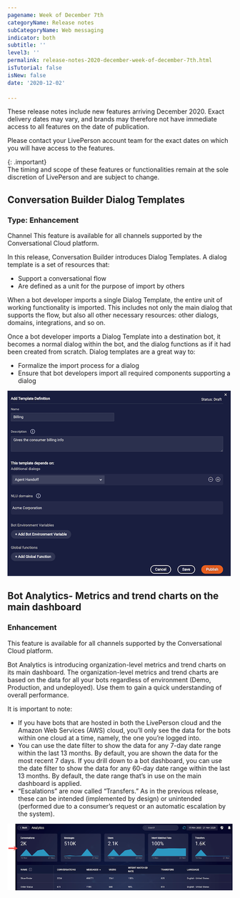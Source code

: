 ```yaml
---
pagename: Week of December 7th
categoryName: Release notes
subCategoryName: Web messaging
indicator: both
subtitle: ''
level3: ''
permalink: release-notes-2020-december-week-of-december-7th.html
isTutorial: false
isNew: false
date: '2020-12-02'

---
```


These release notes include new features arriving December 2020. Exact delivery dates may vary, and brands may therefore not have immediate access to all features on the date of publication.

Please contact your LivePerson account team for the exact dates on which you will have access to the features.

{: .important}  
The timing and scope of these features or functionalities remain at the sole discretion of LivePerson and are subject to change.

## Conversation Builder Dialog Templates
### Type: Enhancement 

Channel
This feature is available for all channels supported by the Conversational Cloud platform.

In this release, Conversation Builder introduces Dialog Templates. A dialog template is a set of resources that:
- Support a conversational flow
- Are defined as a unit for the purpose of import by others

When a bot developer imports a single Dialog Template, the entire unit of working functionality is imported. This includes not only the main dialog that supports the flow, but also all other necessary resources: other dialogs, domains, integrations, and so on. 

Once a bot developer imports a Dialog Template into a destination bot, it becomes a normal dialog within the bot, and the dialog functions as if it had been created from scratch.
Dialog templates are a great way to:
* Formalize the import process for a dialog
* Ensure that bot developers import all required components supporting a dialog

![](img/CB_release_notes_dec7_1.png)

## Bot Analytics- Metrics and trend charts on the main dashboard
### Enhancement 

This feature is available for all channels supported by the Conversational Cloud platform.

Bot Analytics is introducing organization-level metrics and trend charts on its main dashboard.
The organization-level metrics and trend charts are based on the data for all your bots regardless of environment (Demo, Production, and undeployed). Use them to gain a quick understanding of overall performance.

It is important to note:
* If you have bots that are hosted in both the LivePerson cloud and the Amazon Web Services (AWS) cloud, you’ll only see the data for the bots within one cloud at a time, namely, the one you’re logged into.
* You can use the date filter to show the data for any 7-day date range within the last 13 months. By default, you are shown the data for the most recent 7 days. If you drill down to a bot dashboard, you can use the date filter to show the data for any 60-day date range within the last 13 months. By default, the date range that’s in use on the main dashboard is applied.
* “Escalations” are now called “Transfers.” As in the previous release, these can be intended (implemented by design) or unintended (performed due to a consumer’s request or an automatic escalation by the system).

![](img/ba_dashboard_release_notes_dec7.png)

